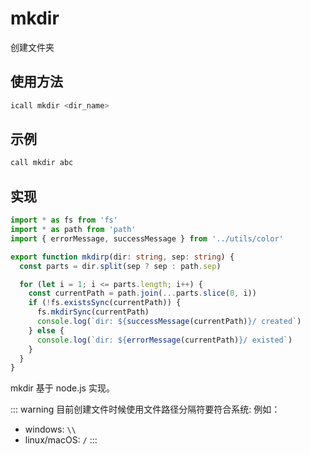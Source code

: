 # mkdir

创建文件夹

## 使用方法

```sh
icall mkdir <dir_name>
```

## 示例

```sh
call mkdir abc
```

## 实现

```ts
import * as fs from 'fs'
import * as path from 'path'
import { errorMessage, successMessage } from '../utils/color'

export function mkdirp(dir: string, sep: string) {
  const parts = dir.split(sep ? sep : path.sep)

  for (let i = 1; i <= parts.length; i++) {
    const currentPath = path.join(...parts.slice(0, i))
    if (!fs.existsSync(currentPath)) {
      fs.mkdirSync(currentPath)
      console.log(`dir: ${successMessage(currentPath)}/ created`)
    } else {
      console.log(`dir: ${errorMessage(currentPath)}/ existed`)
    }
  }
}
```

mkdir 基于 node.js 实现。

::: warning
目前创建文件时候使用文件路径分隔符要符合系统: 例如：

- windows: `\\`
- linux/macOS: `/`
:::
